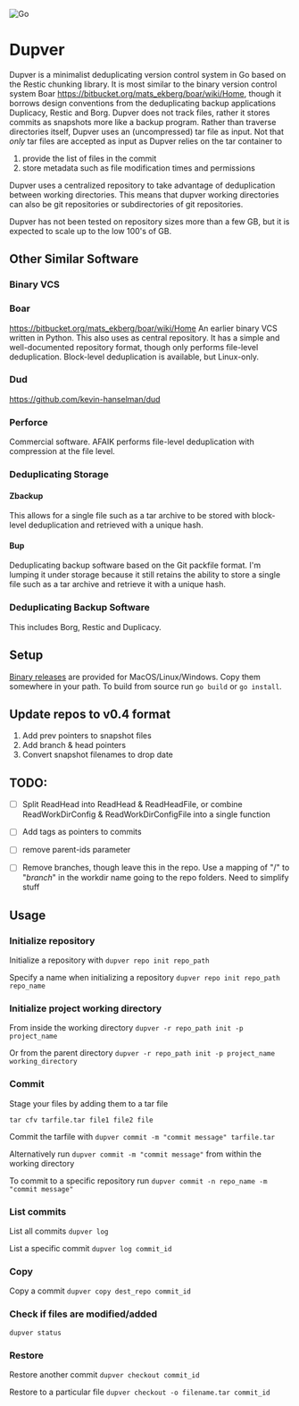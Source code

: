![Go](https://github.com/akbarnes/dupver/workflows/Go/badge.svg)

# Dupver
Dupver is a minimalist deduplicating version control system in Go based on 
the Restic chunking library. It is most similar to the binary
version control system Boar https://bitbucket.org/mats_ekberg/boar/wiki/Home, 
though it borrows design conventions from the deduplicating backup
applications Duplicacy, Restic and Borg.
Dupver does not track files, rather it stores commits as snapshots more like
a backup program. Rather than traverse directories itself, Dupver
uses an (uncompressed) tar file as input. Not that *only* tar files
are accepted as input as Dupver relies on the tar container to
 1. provide the list of files in the commit
 2. store metadata such as file modification times and permissions
 
Dupver uses a centralized repository to take advantage of deduplication 
between working directories. This means that dupver working 
directories can also be git repositories or subdirectories of git
repositories. 

Dupver has not been tested on repository sizes more than
a few GB, but it is expected to scale up to the low 100's of GB. 

## Other Similar Software

### Binary VCS

### Boar 
https://bitbucket.org/mats_ekberg/boar/wiki/Home
An earlier binary VCS written in Python. This also uses as central repository. It has a simple and well-documented repository format, though only performs file-level deduplication. Block-level deduplication is available, but Linux-only. 

### Dud
https://github.com/kevin-hanselman/dud

### Perforce
Commercial software. AFAIK performs file-level deduplication with compression at the file level.

### Deduplicating Storage

#### Zbackup
This allows for a single file such as a tar archive to be stored with block-level deduplication and retrieved with a unique hash.

#### Bup
Deduplicating backup software based on the Git packfile format. I'm lumping it under storage because it still retains the ability to store a single file such as a tar archive and retrieve it with a unique hash.

### Deduplicating Backup Software
This includes Borg, Restic and Duplicacy.


## Setup
[Binary releases](https://github.com/akbarnes/dupver/releases) are provided for MacOS/Linux/Windows. Copy them somewhere in your path. To build from source run `go build` or `go install`.

## Update repos to v0.4 format
1. Add prev pointers to snapshot files
2. Add branch & head pointers
3. Convert snapshot filenames to drop date

## TODO:
- [ ] Split ReadHead into ReadHead & ReadHeadFile, or combine ReadWorkDirConfig & ReadWorkDirConfigFile into a single function
- [ ] Add tags as pointers to commits
- [ ] remove parent-ids parameter
- [ ] Remove branches, though leave this in the repo. Use a mapping of "/" to "_branch_" in the workdir name going to the repo folders. Need to simplify stuff 


## Usage

### Initialize repository
Initialize a repository with
`dupver repo init repo_path`

Specify a name when initializing a repository
`dupver repo init repo_path repo_name`

### Initialize project working directory
From inside the working directory
`dupver -r repo_path init -p project_name`

Or from the parent directory
`dupver -r repo_path init -p project_name working_directory`

### Commit
Stage your files by adding them to a tar file

`tar cfv tarfile.tar file1 file2 file`

Commit the tarfile with
`dupver commit -m "commit message" tarfile.tar`

Alternatively run 
`dupver commit -m "commit message"`
from within the working directory

To commit to a specific repository run
`dupver commit -n repo_name -m "commit message"`    

### List commits
List all commits
`dupver log`

List a specific commit
`dupver log commit_id`

### Copy
Copy a commit 
`dupver copy dest_repo commit_id`

### Check if files are modified/added
`dupver status`

### Restore
Restore another commit
`dupver checkout commit_id`

Restore to a particular file
`dupver checkout -o filename.tar commit_id `
